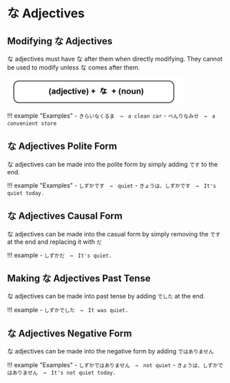 # な Adjectives

## Modifying な Adjectives

な adjectives must have な after them when directly modifying. They cannot be used to modify unless な comes after them.

![な Adjectives](../../../assets/images/figures/な-adjectives.png)

!!! example "Examples"
    - `きらいなくるま　→　a clean car`
    - `べんりなみせ　→　a convenient store`

## な Adjectives Polite Form

な adjectives can be made into the polite form by simply adding `です` to the end.

!!! example "Examples"
    - `しずかです　→　quiet`
    - `きょうは、しずかです　→　It's quiet today.`

## な Adjectives Causal Form

な adjectives can be made into the casual form by simply removing the `です` at the end and replacing it with `だ`

!!! example
    - `しずかだ　→　It's quiet.`

## Making な Adjectives Past Tense

な adjectives can be made into past tense by adding `でした` at the end.

!!! example
    - `しずかでした　→　It was quiet.`
    

## な Adjectives Negative Form

な adjectives can be made into the negative form by adding `ではありません`

!!! example "Examples"
    - `しずかではありません　→　not quiet`
    - `きょうは、しずかではありません　→　It's not quiet today.`